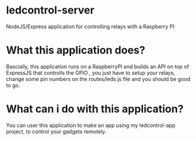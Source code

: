# ledcontrol-server
NodeJS/Express application for controlling relays with a Raspberry PI

# What this application does?
 Bascially, this application runs on a RaspberryPI and builds an API on top of ExpressJS that controlls the GPIO , you just have to setup your relays, change some pin numbers on the routes/leds.js file and you should be good to go.

# What can i do with this application?
You can user this application to make an app using my ledcontrol-app project, to control your gadgets remotely.
